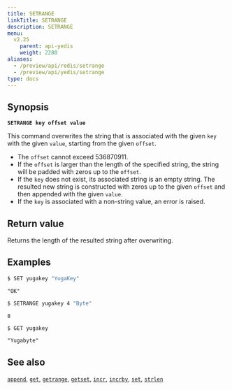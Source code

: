 ```yaml
---
title: SETRANGE
linkTitle: SETRANGE
description: SETRANGE
menu:
  v2.25
    parent: api-yedis
    weight: 2280
aliases:
  - /preview/api/redis/setrange
  - /preview/api/yedis/setrange
type: docs
---
```


## Synopsis

**`SETRANGE key offset value`**

This command overwrites the string that is associated with the given `key` with the given `value`, starting from the given `offset`.

- The `offset` cannot exceed 536870911.
- If the `offset` is larger than the length of the specified string, the string will be padded with zeros up to the `offset`.
- If the `key` does not exist, its associated string is an empty string. The resulted new string is constructed with zeros up to the given `offset` and then appended with the given `value`.
- If the `key` is associated with a non-string value, an error is raised.

## Return value

Returns the length of the resulted string after overwriting.

## Examples

```sh
$ SET yugakey "YugaKey"
```

```
"OK"
```

```sh
$ SETRANGE yugakey 4 "Byte"
```

```
8
```

```sh
$ GET yugakey
```

```
"Yugabyte"
```

## See also

[`append`](../append/), [`get`](../get/), [`getrange`](../getrange/), [`getset`](../getset/), [`incr`](../incr/), [`incrby`](../incrby/), [`set`](../set/), [`strlen`](../strlen/)

